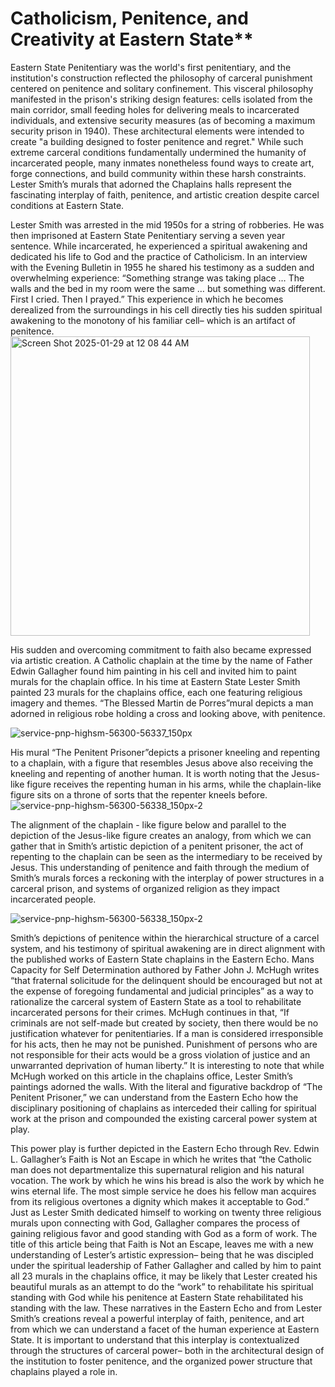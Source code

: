 # Catholicism, Penitence, and Creativity at Eastern State**

Eastern State Penitentiary was the world's first penitentiary, and the institution's construction reflected the philosophy of carceral punishment centered on penitence and solitary confinement. This visceral philosophy manifested in the prison's striking design features: cells isolated from the main corridor, small feeding holes for delivering meals to incarcerated individuals, and extensive security measures (as of becoming a maximum security prison in 1940). These architectural elements were intended to create "a building designed to foster penitence and regret." While such extreme carceral conditions fundamentally undermined the humanity of incarcerated people, many inmates nonetheless found ways to create art, forge connections, and build community within these harsh constraints. Lester Smith’s murals that adorned the Chaplains halls represent the fascinating interplay of faith, penitence, and artistic creation despite carcel conditions at Eastern State. 

Lester Smith was arrested in the mid 1950s for a string of robberies. He was then imprisoned at Eastern State Penitentiary serving a seven year sentence. While incarcerated, he experienced a spiritual awakening and dedicated his life to God and the practice of Catholicism. In an interview with the Evening Bulletin in 1955 he shared his testimony as a sudden and overwhelming experience: “Something strange was taking place … The walls and the bed in my room were the same … but something was different. First I cried. Then I prayed.” This experience in which he becomes derealized from the surroundings in his cell directly ties his sudden spiritual awakening to the monotony of his familiar cell– which is an artifact of penitence.<img width="479" alt="Screen Shot 2025-01-29 at 12 08 44 AM" src="https://github.com/user-attachments/assets/b48976ff-ab63-4c06-8af0-37ec0e41bcf4" /> 


His sudden and overcoming commitment to faith also became expressed via artistic creation. A Catholic chaplain at the time by the name of Father Edwin Gallagher found him painting in his cell and invited him to paint murals for the chaplain office. In his time at Eastern State Lester Smith painted 23 murals for the chaplains office, each one featuring religious imagery and themes. “The Blessed Martin de Porres”mural depicts a man adorned in religious robe holding a cross and looking above, with penitence.

![service-pnp-highsm-56300-56337_150px](https://github.com/user-attachments/assets/45163821-8057-4322-9d49-2b7ef4008490)  

His mural “The Penitent Prisoner”depicts a prisoner kneeling and repenting to a chaplain, with a figure that resembles Jesus above also receiving the kneeling and repenting of another human. It is worth noting that the Jesus-like figure receives the repenting human in his arms, while the chaplain-like figure sits on a throne of sorts that the repenter kneels before. 
![service-pnp-highsm-56300-56338_150px-2](https://github.com/user-attachments/assets/27b03194-48cb-4dec-8291-c81e66be5a9a) 

The alignment of the chaplain - like figure below and parallel to the depiction of the Jesus-like figure creates an analogy, from which we can gather that in Smith’s artistic depiction of a penitent prisoner, the act of repenting to the chaplain can be seen as the intermediary to be received by Jesus. This understanding of penitence and faith through the medium of Smith’s murals forces a reckoning with the interplay of power structures in a carceral prison, and systems of organized religion as they impact incarcerated people. 

![service-pnp-highsm-56300-56338_150px-2](https://github.com/user-attachments/assets/8b3525a1-24ae-4f0e-ae50-9871aca58d35)

Smith’s depictions of penitence within the hierarchical structure of a carcel system, and his testimony of spiritual awakening are in direct alignment with the published works of Eastern State chaplains in the Eastern Echo. Mans Capacity for Self Determination authored by Father John J. McHugh writes “that fraternal solicitude for the delinquent should be encouraged but not at the expense of foregoing fundamental and judicial principles” as a way to rationalize the carceral system of Eastern State as a tool to rehabilitate incarcerated persons for their crimes. McHugh continues in that, “If criminals are not self-made but created by society, then there would be no justification whatever for penitentiaries. If a man is considered irresponsible for his acts, then he may not be punished. Punishment of persons who are not responsible for their acts would be a gross violation of justice and an unwarranted deprivation of human liberty.” It is interesting to note that while McHugh worked on this article in the chaplains office, Lester Smith’s paintings adorned the walls. With the literal and figurative backdrop of “The Penitent Prisoner,” we can understand from the Eastern Echo how the disciplinary positioning of chaplains as interceded their calling for spiritual work at the prison and compounded the existing carceral power system at play. 

This power play is further depicted in the Eastern Echo through Rev. Edwin L. Gallagher’s Faith is Not an Escape in which he writes that “the Catholic man does not departmentalize this supernatural religion and his natural vocation. The work by which he wins his bread is also the work by which he wins eternal life. The most simple service he does his fellow man acquires from its religious overtones a dignity which makes it acceptable to God.” Just as Lester Smith dedicated himself to working on twenty three religious murals  upon connecting with God, Gallagher compares the process of gaining religious favor and good standing with God as a form of work. The title of this article being that Faith is Not an Escape, leaves me with a new understanding of Lester’s artistic expression– being that he was discipled under the spiritual leadership of Father Gallagher and called by him to paint all 23 murals in the chaplains office, it may be likely that Lester created his beautiful murals as an attempt to do the “work” to rehabilitate his spiritual standing with God while his penitence at Eastern State rehabilitated his standing with the law. These narratives in the Eastern Echo and from Lester Smith’s creations reveal a powerful interplay of faith, penitence, and art from which we can understand a facet of the human experience at Eastern State. It is important to understand that this interplay is contextualized through the structures of carceral power– both in the architectural design of the institution to foster penitence, and the organized power structure that chaplains played a role in. 
